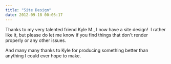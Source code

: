 ```yaml
---
title: "Site Design"
date: 2012-09-18 00:05:17
---
```


Thanks to my very talented friend Kyle M., I now have a site design!  I rather like it, but please do let me know if you find things that don't render properly or any other issues.

And many many thanks to Kyle for producing something better than anything I could ever hope to make.